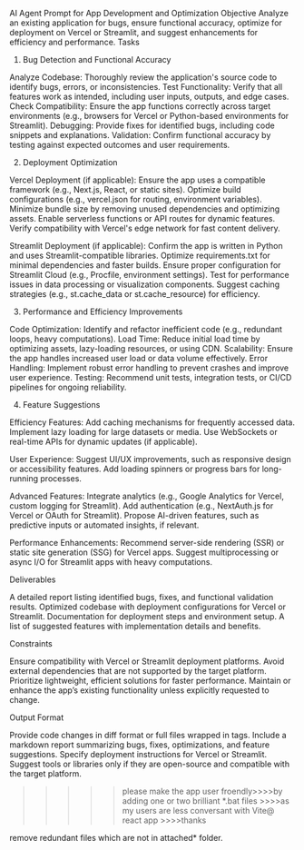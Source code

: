AI Agent Prompt for App Development and Optimization
Objective
Analyze an existing application for bugs, ensure functional accuracy, optimize for deployment on Vercel or Streamlit, and suggest enhancements for efficiency and performance.
Tasks
1. Bug Detection and Functional Accuracy

Analyze Codebase: Thoroughly review the application's source code to identify bugs, errors, or inconsistencies.
Test Functionality: Verify that all features work as intended, including user inputs, outputs, and edge cases.
Check Compatibility: Ensure the app functions correctly across target environments (e.g., browsers for Vercel or Python-based environments for Streamlit).
Debugging: Provide fixes for identified bugs, including code snippets and explanations.
Validation: Confirm functional accuracy by testing against expected outcomes and user requirements.

2. Deployment Optimization

Vercel Deployment (if applicable):
Ensure the app uses a compatible framework (e.g., Next.js, React, or static sites).
Optimize build configurations (e.g., vercel.json for routing, environment variables).
Minimize bundle size by removing unused dependencies and optimizing assets.
Enable serverless functions or API routes for dynamic features.
Verify compatibility with Vercel's edge network for fast content delivery.


Streamlit Deployment (if applicable):
Confirm the app is written in Python and uses Streamlit-compatible libraries.
Optimize requirements.txt for minimal dependencies and faster builds.
Ensure proper configuration for Streamlit Cloud (e.g., Procfile, environment settings).
Test for performance issues in data processing or visualization components.
Suggest caching strategies (e.g., st.cache_data or st.cache_resource) for efficiency.



3. Performance and Efficiency Improvements

Code Optimization: Identify and refactor inefficient code (e.g., redundant loops, heavy computations).
Load Time: Reduce initial load time by optimizing assets, lazy-loading resources, or using CDN.
Scalability: Ensure the app handles increased user load or data volume effectively.
Error Handling: Implement robust error handling to prevent crashes and improve user experience.
Testing: Recommend unit tests, integration tests, or CI/CD pipelines for ongoing reliability.

4. Feature Suggestions

Efficiency Features:
Add caching mechanisms for frequently accessed data.
Implement lazy loading for large datasets or media.
Use WebSockets or real-time APIs for dynamic updates (if applicable).


User Experience:
Suggest UI/UX improvements, such as responsive design or accessibility features.
Add loading spinners or progress bars for long-running processes.


Advanced Features:
Integrate analytics (e.g., Google Analytics for Vercel, custom logging for Streamlit).
Add authentication (e.g., NextAuth.js for Vercel or OAuth for Streamlit).
Propose AI-driven features, such as predictive inputs or automated insights, if relevant.


Performance Enhancements:
Recommend server-side rendering (SSR) or static site generation (SSG) for Vercel apps.
Suggest multiprocessing or async I/O for Streamlit apps with heavy computations.



Deliverables

A detailed report listing identified bugs, fixes, and functional validation results.
Optimized codebase with deployment configurations for Vercel or Streamlit.
Documentation for deployment steps and environment setup.
A list of suggested features with implementation details and benefits.

Constraints

Ensure compatibility with Vercel or Streamlit deployment platforms.
Avoid external dependencies that are not supported by the target platform.
Prioritize lightweight, efficient solutions for faster performance.
Maintain or enhance the app’s existing functionality unless explicitly requested to change.

Output Format

Provide code changes in diff format or full files wrapped in <xaiArtifact> tags.
Include a markdown report summarizing bugs, fixes, optimizations, and feature suggestions.
Specify deployment instructions for Vercel or Streamlit.
Suggest tools or libraries only if they are open-source and compatible with the target platform.


>>>>>please make the app user froendly>>>>by adding one or two brilliant *.bat files >>>>as my users are less conversant with Vite@ react app >>>>thanks

remove redundant files which are not in attached* folder.
